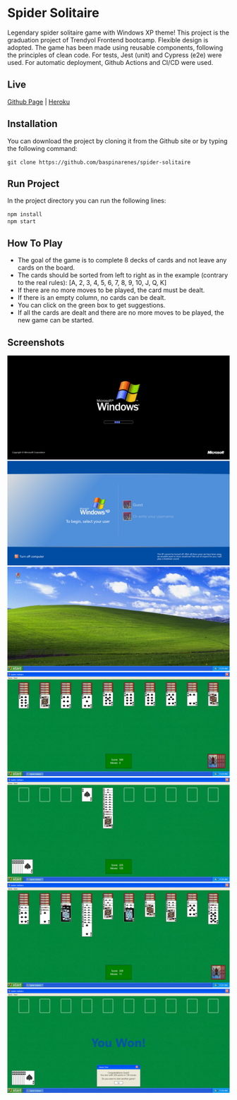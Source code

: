 # Spider Solitaire

Legendary spider solitaire game with Windows XP theme! This project is the graduation project of Trendyol Frontend bootcamp. Flexible design is adopted. The game has been made using reusable components, following the principles of clean code. For tests, Jest (unit) and Cypress (e2e) were used. For automatic deployment, Github Actions and CI/CD were used.

## Live

[Github Page](https://enesbaspinar.me/spider-solitaire/) | [Heroku](https://legend-spider-solitaire.herokuapp.com/)

## Installation

You can download the project by cloning it from the Github site or by typing the following command:

```console
git clone https://github.com/baspinarenes/spider-solitaire
```

## Run Project

In the project directory you can run the following lines:

```console
npm install
npm start
```

## How To Play

- The goal of the game is to complete 8 decks of cards and not leave any cards on the board.
- The cards should be sorted from left to right as in the example (contrary to the real rules): [A, 2, 3, 4, 5, 6, 7, 8, 9, 10, J, Q, K]
- If there are no more moves to be played, the card must be dealt.
- If there is an empty column, no cards can be dealt.
- You can click on the green box to get suggestions.
- If all the cards are dealt and there are no more moves to be played, the new game can be started.

## Screenshots

![](./readme/intro.png)
![](./readme/login.png)
![](./readme/desktop.png)
![](./readme/game-starting.png)
![](./readme/completed-decks.png)
![](./readme/hint.png)
![](./readme/won.png)
